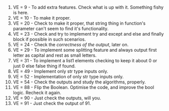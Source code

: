 1. VE = 9 - To add extra features. Check what is up with it. Something fishy is here.
2. VE = 10 - To make it proper.
3. VE = 20 - Check to make it proper, that string thing in function's parameter can't seem to find it's functionality.
4. VE = 23 - Check and try to implement try and except and else and finally block if possible in such scenarios.
5. VE = 24 - Check the *correctness of the output*, later on.
6. VE = 29 - To implement some splitting feature and always output first letter as capital and rest as small letters.
7. VE = 31 - To implement a list1 elements checking to keep it about 0 or just 0 else false thing if found.
8. VE = 49 - Implement only str type inputs only.
9. VE = 52 - Implementation of only str type inputs only.
10. VE = 54 - Check the outputs and study the algorithms, properly.
11. VE = 88 - Flip the Boolean. Optimise the code, and improve the bool logic. <!--Important. --> Recheck it again.
12. VE = 90 - Just check the outputs, will you.
13. VE = 91 - Just check the output of 91.